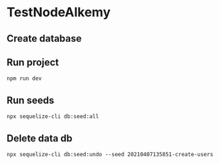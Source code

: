 # TestNodeAlkemy

## Create database

## Run project
```
npm run dev
```

## Run seeds
```
npx sequelize-cli db:seed:all
```
## Delete data db
```
npx sequelize-cli db:seed:undo --seed 20210407135851-create-users
```
